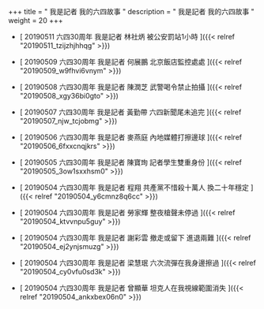 +++
title = "   我是記者 我的六四故事 "
description = "   我是記者 我的六四故事   "
weight = 20
+++



* [ 20190511  六四30周年 我是記者 林社炳 被公安罰站1小時  ]({{< relref "20190511_tzijzhjhhqg" >}})


* [ 20190509  六四30周年 我是記者 何展鵬 北京飯店監控處處  ]({{< relref "20190509_w9fhvi6vnym" >}})


* [ 20190508  六四30周年 我是記者 陳潤芝 武警喝令禁止拍攝  ]({{< relref "20190508_xgy36bi0gto" >}})


* [ 20190507  六四30周年 我是記者 黃勤帶 六四新聞尾未追完  ]({{< relref "20190507_njw_tcjobmg" >}})


* [ 20190506  六四30周年 我是記者 麥燕庭 內地媒體打擦邊球  ]({{< relref "20190506_6fxxcnqjkrs" >}})


* [ 20190505  六四30周年 我是記者 陳寶珣 記者學生雙重身份  ]({{< relref "20190505_3ow1sxxhsm0" >}})


* [ 20190504  六四30周年 我是記者 程翔 共產黨不惜殺十萬人 換二十年穩定  ]({{< relref "20190504_y6cmnz8q6cc" >}})


* [ 20190504  六四30周年 我是記者 勞家輝 整夜槍聲未停過  ]({{< relref "20190504_ktvvnpu5guy" >}})


* [ 20190504  六四30周年 我是記者 謝彩雲 撤走或留下 進退兩難  ]({{< relref "20190504_ej2ynjsmuzg" >}})


* [ 20190504  六四30周年 我是記者 梁慧珉 六次流彈在我身邊擦過  ]({{< relref "20190504_cy0vfu0sd3k" >}})


* [ 20190504  六四30周年 我是記者 曾顯華 坦克人在我視線範圍消失  ]({{< relref "20190504_ankxbex06n0" >}})


